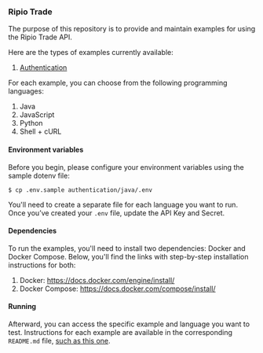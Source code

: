 ### Ripio Trade

The purpose of this repository is to provide and maintain examples for using the Ripio Trade API.

Here are the types of examples currently available:

1. [Authentication](authentication)

For each example, you can choose from the following programming languages:

1. Java
2. JavaScript
3. Python
4. Shell + cURL

#### Environment variables

Before you begin, please configure your environment variables using the sample dotenv file:

```
$ cp .env.sample authentication/java/.env
```

You'll need to create a separate file for each language you want to run. Once you’ve created your `.env` file, update the API Key and Secret. 

#### Dependencies

To run the examples, you'll need to install two dependencies: Docker and Docker Compose. Below, you'll find the links with step-by-step installation instructions for both:

1. Docker: https://docs.docker.com/engine/install/
2. Docker Compose: https://docs.docker.com/compose/install/

#### Running

Afterward, you can access the specific example and language you want to test. Instructions for each example are available in the corresponding `README.md` file, [such as this one](authentication/java).
